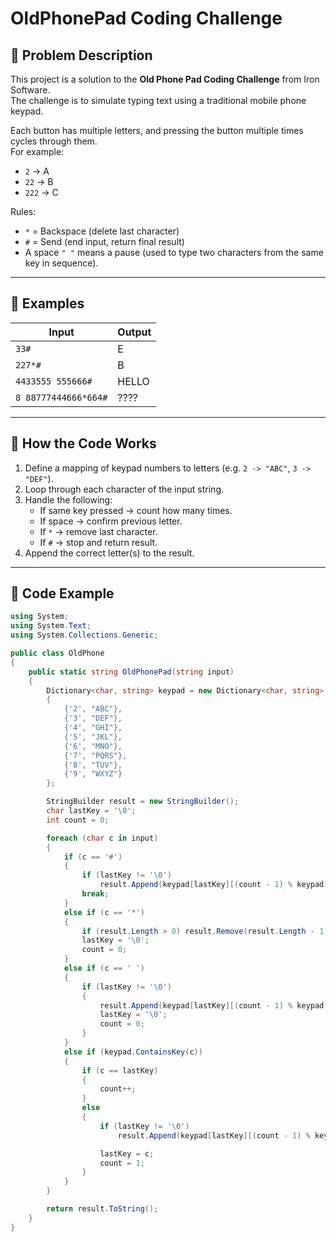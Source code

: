 

# OldPhonePad Coding Challenge

## 📌 Problem Description
This project is a solution to the **Old Phone Pad Coding Challenge** from Iron Software.  
The challenge is to simulate typing text using a traditional mobile phone keypad.

Each button has multiple letters, and pressing the button multiple times cycles through them.  
For example:
- `2` → A  
- `22` → B  
- `222` → C  

Rules:
- `*` = Backspace (delete last character)  
- `#` = Send (end input, return final result)  
- A space `" "` means a pause (used to type two characters from the same key in sequence).  

---

## 📌 Examples
| Input | Output |
|-------|---------|
| `33#` | E |
| `227*#` | B |
| `4433555 555666#` | HELLO |
| `8 88777444666*664#` | ???? |

---

## 📌 How the Code Works
1. Define a mapping of keypad numbers to letters (e.g. `2 -> "ABC"`, `3 -> "DEF"`).  
2. Loop through each character of the input string.  
3. Handle the following:
   - If same key pressed → count how many times.  
   - If space → confirm previous letter.  
   - If `*` → remove last character.  
   - If `#` → stop and return result.  
4. Append the correct letter(s) to the result.  

---

## 📌 Code Example

```c#
using System;
using System.Text;
using System.Collections.Generic;

public class OldPhone
{
    public static string OldPhonePad(string input)
    {
        Dictionary<char, string> keypad = new Dictionary<char, string>
        {
            {'2', "ABC"},
            {'3', "DEF"},
            {'4', "GHI"},
            {'5', "JKL"},
            {'6', "MNO"},
            {'7', "PQRS"},
            {'8', "TUV"},
            {'9', "WXYZ"}
        };

        StringBuilder result = new StringBuilder();
        char lastKey = '\0';
        int count = 0;

        foreach (char c in input)
        {
            if (c == '#')
            {
                if (lastKey != '\0')
                    result.Append(keypad[lastKey][(count - 1) % keypad[lastKey].Length]);
                break;
            }
            else if (c == '*')
            {
                if (result.Length > 0) result.Remove(result.Length - 1, 1);
                lastKey = '\0';
                count = 0;
            }
            else if (c == ' ')
            {
                if (lastKey != '\0')
                {
                    result.Append(keypad[lastKey][(count - 1) % keypad[lastKey].Length]);
                    lastKey = '\0';
                    count = 0;
                }
            }
            else if (keypad.ContainsKey(c))
            {
                if (c == lastKey)
                {
                    count++;
                }
                else
                {
                    if (lastKey != '\0')
                        result.Append(keypad[lastKey][(count - 1) % keypad[lastKey].Length]);

                    lastKey = c;
                    count = 1;
                }
            }
        }

        return result.ToString();
    }
}


